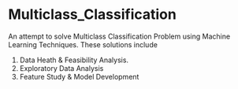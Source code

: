# Multiclass_Classification
An attempt to solve Multiclass Classification Problem using Machine Learning Techniques. 
These solutions include 
1. Data Heath & Feasibility Analysis.  
2. Exploratory Data Analysis
3. Feature Study & Model Development 
